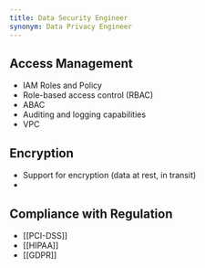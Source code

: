 ```yaml
---
title: Data Security Engineer
synonym: Data Privacy Engineer
---
```

## Access Management
- IAM Roles and Policy
- Role-based access control (RBAC)
- ABAC
- Auditing and logging capabilities
- VPC
## Encryption
- Support for encryption (data at rest, in transit)
- 
## Compliance with Regulation
- [[PCI-DSS]]
- [[HIPAA]]
- [[GDPR]]

